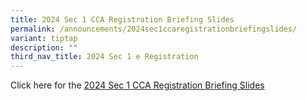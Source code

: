 ```yaml
---
title: 2024 Sec 1 CCA Registration Briefing Slides
permalink: /announcements/2024sec1ccaregistrationbriefingslides/
variant: tiptap
description: ""
third_nav_title: 2024 Sec 1 e Registration
---
```

<p>Click here for the <a href="/files/2024_Sec_1_CCA_Registration_Briefing_Slides_School_Website.pdf" rel="noopener noreferrer nofollow" target="_blank">2024 Sec 1 CCA Registration Briefing Slides</a></p>